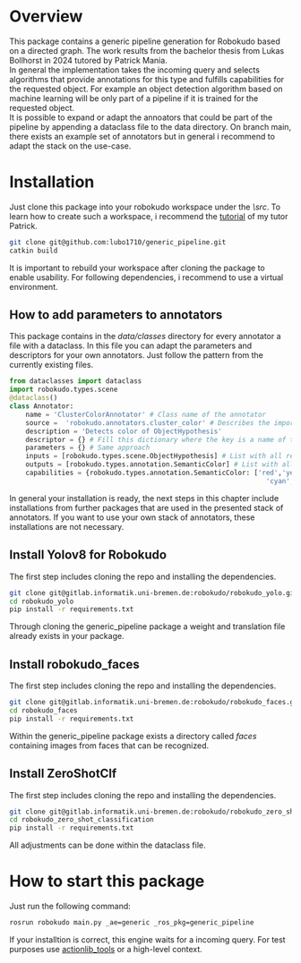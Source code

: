 # Overview
This package contains a generic pipeline generation for Robokudo based on a directed graph. The work results from the bachelor thesis from Lukas Bollhorst in 2024 tutored by Patrick Mania.  
In general the implementation takes the incoming query and selects algorithms that provide annotations for this type and fulfills capabilities for the requested object. For example an object detection
algorithm based on machine learning will be only part of a pipeline if it is trained for the requested object.  
It is possible to expand or adapt the annoators that could be part of the pipeline by appending a dataclass file to the data directory. On branch main, there exists an example set of annotators but in general
i recommend to adapt the stack on the use-case.

# Installation
Just clone this package into your robokudo workspace under the *\src*. To learn how to create such a workspace, i recommend the [tutorial](https://robokudo.ai.uni-bremen.de/) of my tutor Patrick.
```bash
git clone git@github.com:lubo1710/generic_pipeline.git
catkin build
```
It is important to rebuild your workspace after cloning the package to enable usability.
For following dependencies, i recommend to use a virtual environment.

## How to add parameters to annotators
This package contains in the *data/classes* directory for every annotator a file with a dataclass. In this file you can adapt the parameters and descriptors for your own annotators. Just follow the pattern
from the currently existing files.
```python
from dataclasses import dataclass
import robokudo.types.scene
@dataclass()
class Annotator:
    name = 'ClusterColorAnnotator' # Class name of the annotator
    source =  'robokudo.annotators.cluster_color' # Describes the import specifications
    description = 'Detects color of ObjectHypothesis'
    descriptor = {} # Fill this dictionary where the key is a name of the variable and the value is the vlaue of the variable
    parameters = {} # Same approach 
    inputs = [robokudo.types.scene.ObjectHypothesis] # List with all required types
    outputs = [robokudo.types.annotation.SemanticColor] # List with all types that this annotator stores in the CAS
    capabilities = {robokudo.types.annotation.SemanticColor: ['red','yellow','green','blue','magenta', 
                                                                'cyan', 'white','black','grey']} # The capabilities of this annotator
```

In general your installation is ready, the next steps in this chapter include installations from further packages that are used in the presented stack of annotators. If you want to use your own stack of annotators, these
installations are not necessary.

## Install Yolov8 for Robokudo
The first step includes cloning the repo and installing the dependencies.
```bash
git clone git@gitlab.informatik.uni-bremen.de:robokudo/robokudo_yolo.git
cd robokudo_yolo
pip install -r requirements.txt
```
Through cloning the generic_pipeline package a weight and translation file already exists in your package.  

## Install robokudo_faces
The first step includes cloning the repo and installing the dependencies.
```bash
git clone git@gitlab.informatik.uni-bremen.de:robokudo/robokudo_faces.git
cd robokudo_faces
pip install -r requirements.txt
```
Within the generic_pipeline package exists a directory called *faces* containing images from faces that can be recognized.

## Install ZeroShotClf
The first step includes cloning the repo and installing the dependencies.
```bash
git clone git@gitlab.informatik.uni-bremen.de:robokudo/robokudo_zero_shot_classification.git
cd robokudo_zero_shot_classification
pip install -r requirements.txt
```
All adjustments can be done within the dataclass file.

# How to start this package
Just run the following command:
```bash
rosrun robokudo main.py _ae=generic _ros_pkg=generic_pipeline
```
If your installtion is correct, this engine waits for a incoming query. For test purposes use [actionlib_tools](git@github.com:ros/actionlib.git) or a high-level context.


